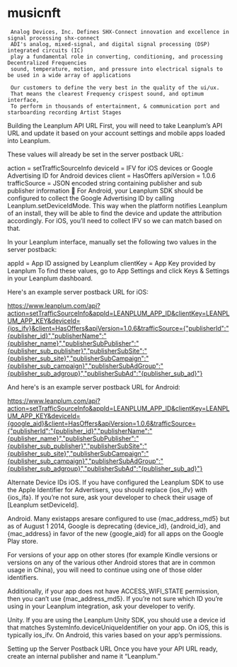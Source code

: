 # musicnft
     
     Analog Devices, Inc. Defines SHX-Connect innovation and excellence in signal processing shx-connect
     ADI's analog, mixed-signal, and digital signal processing (DSP) integrated circuits (IC)
     play a fundamental role in converting, conditioning, and processing Decentralized Frequencies 
     sound, temperature, motion, and pressure into electrical signals to be used in a wide array of applications
     
     Our customers to define the very best in the quality of the ui/ux. 
     That means the clearest Frequency crispest sound, and optimum interface, 
     To perform in thousands of entertainment, & communication port and starboarding recording Artist Stages


Building the Leanplum API URL
First, you will need to take Leanplum’s API URL and update it based on your account settings and mobile apps loaded into Leanplum.

These values will already be set in the server postback URL:

action = setTrafficSourceInfo
deviceId = IFV for iOS devices or Google Advertising ID for Android devices
client = HasOffers
apiVersion = 1.0.6
trafficSource = JSON encoded string containing publisher and sub publisher information
📘
For Android, your Leanplum SDK should be configured to collect the Google Advertising ID by calling Leanplum.setDeviceIdMode. This way when the platform notifies Leanplum of an install, they will be able to find the device and update the attribution accordingly. For iOS, you’ll need to collect IFV so we can match based on that.

In your Leanplum interface, manually set the following two values in the server postback:

appId = App ID assigned by Leanplum
clientKey = App Key provided by Leanplum
To find these values, go to App Settings and click Keys & Settings in your Leanplum dashboard.

Here's an example server postback URL for iOS:

https://www.leanplum.com/api?action=setTrafficSourceInfo&appId=LEANPLUM_APP_ID&clientKey=LEANPLUM_APP_KEY&deviceId={ios_ifv}&client=HasOffers&apiVersion=1.0.6&trafficSource={"publisherId":"{publisher_id}","publisherName":"{publisher_name}","publisherSubPublisher":"{publisher_sub_publisher}","publisherSubSite":"{publisher_sub_site}","publisherSubCampaign":"{publisher_sub_campaign}","publisherSubAdGroup":"{publisher_sub_adgroup}","publisherSubAd":"{publisher_sub_ad}"}

And here's is an example server postback URL for Android:

https://www.leanplum.com/api?action=setTrafficSourceInfo&appId=LEANPLUM_APP_ID&clientKey=LEANPLUM_APP_KEY&deviceId={google_aid}&client=HasOffers&apiVersion=1.0.6&trafficSource={"publisherId":"{publisher_id}","publisherName":"{publisher_name}","publisherSubPublisher":"{publisher_sub_publisher}","publisherSubSite":"{publisher_sub_site}","publisherSubCampaign":"{publisher_sub_campaign}","publisherSubAdGroup":"{publisher_sub_adgroup}","publisherSubAd":"{publisher_sub_ad}"}

Alternate Device IDs
iOS. If you have configured the Leanplum SDK to use the Apple Identifier for Advertisers, you should replace {ios_ifv} with {ios_ifa}. If you’re not sure, ask your developer to check their usage of [Leanplum setDeviceId].

Android. Many existapps aresare configured to use {mac_address_md5} but as of August 1 2014, Google is deprecating {device_id}, {android_id}, and {mac_address} in favor of the new {google_aid} for all apps on the Google Play store.

For versions of your app on other stores (for example Kindle versions or versions on any of the various other Android stores that are in common usage in China), you will need to continue using one of those older identifiers.

Additionally, if your app does not have ACCESS_WIFI_STATE permission, then you can’t use {mac_address_md5}. If you’re not sure which ID you’re using in your Leanplum integration, ask your developer to verify.

Unity. If you are using the Leanplum Unity SDK, you should use a device id that matches SystemInfo.deviceUniqueIdentifier on your app. On iOS, this is typically ios_ifv. On Android, this varies based on your app’s permissions.

Setting up the Server Postback URL
Once you have your API URL ready, create an internal publisher and name it “Leanplum.”
